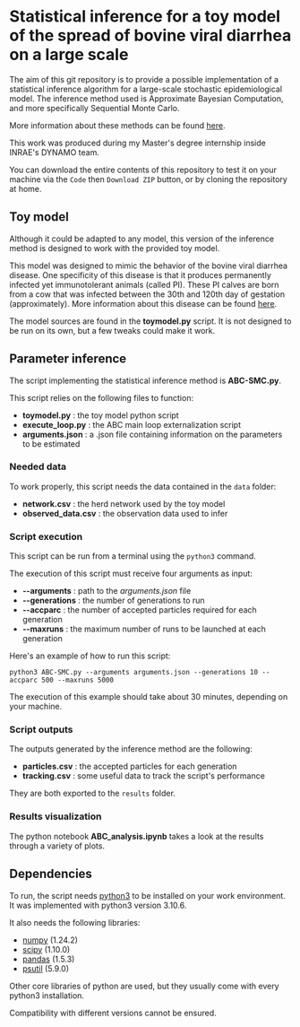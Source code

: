 # Statistical inference for a toy model of the spread of bovine viral diarrhea on a large scale

The aim of this git repository is to provide a possible implementation of a statistical inference algorithm for a large-scale stochastic epidemiological model. The inference method used is Approximate Bayesian Computation, and more specifically Sequential Monte Carlo.

More information about these methods can be found [here](https://onlinelibrary.wiley.com/doi/full/10.1111/j.1461-0248.2011.01640.x).

This work was produced during my Master's degree internship inside INRAE's DYNAMO team.

You can download the entire contents of this repository to test it on your machine via the `Code` then `Download ZIP` button, or by cloning the repository at home.

## Toy model

Although it could be adapted to any model, this version of the inference method is designed to work with the provided toy model.

This model was designed to mimic the behavior of the bovine viral diarrhea disease. One specificity of this disease is that it produces permanently infected yet immunotolerant animals (called PI). These PI calves are born from a cow that was infected between the 30th and 120th day of gestation (approximately). More information about this disease can be found [here](https://www.sciencedirect.com/science/article/pii/S0749072015304655).

The model sources are found in the __toymodel.py__ script. It is not designed to be run on its own, but a few tweaks could make it work.

## Parameter inference

The script implementing the statistical inference method is __ABC-SMC.py__.

This script relies on the following files to function:

* __toymodel.py__ : the toy model python script
* __execute_loop.py__ : the ABC main loop externalization script
* __arguments.json__ : a .json file containing information on the parameters to be estimated

### Needed data

To work properly, this script needs the data contained in the `data` folder:

* __network.csv__ : the herd network used by the toy model
* __observed_data.csv__ : the observation data used to infer

### Script execution

This script can be run from a terminal using the `python3` command.

The execution of this script must receive four arguments as input:

* __--arguments__ : path to the *arguments.json* file
* __--generations__ : the number of generations to run
* __--accparc__ : the number of accepted particles required for each generation
* __--maxruns__ : the maximum number of runs to be launched at each generation

Here's an example of how to run this script:

`python3 ABC-SMC.py --arguments arguments.json --generations 10 --accparc 500 --maxruns 5000`

The execution of this example should take about 30 minutes, depending on your machine.

### Script outputs

The outputs generated by the inference method are the following:

* __particles.csv__ : the accepted particles for each generation
* __tracking.csv__ : some useful data to track the script's performance

They are both exported to the `results` folder.

### Results visualization

The python notebook __ABC_analysis.ipynb__ takes a look at the results through a variety of plots.

## Dependencies

To run, the script needs [python3](https://www.python.org/) to be installed on your work environment. It was implemented with python3 version 3.10.6.

It also needs the following libraries:

* [numpy](https://numpy.org/doc/stable/index.html) (1.24.2)
* [scipy](https://scipy.org/) (1.10.0)
* [pandas](https://pandas.pydata.org/) (1.5.3)
* [psutil](https://pypi.org/project/psutil/) (5.9.0)

Other core libraries of python are used, but they usually come with every python3 installation.

Compatibility with different versions cannot be ensured.
